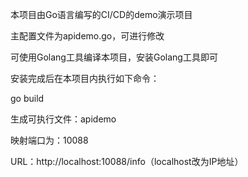 本项目由Go语言编写的CI/CD的demo演示项目

主配置文件为apidemo.go，可进行修改

可使用Golang工具编译本项目，安装Golang工具即可

安装完成后在本项目内执行如下命令：

go build

生成可执行文件：apidemo

映射端口为：10088

URL：http://localhost:10088/info（localhost改为IP地址）

